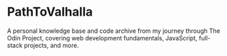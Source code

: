 # PathToValhalla
A personal knowledge base and code archive from my journey through The Odin Project, covering web development fundamentals, JavaScript, full-stack projects, and more.
